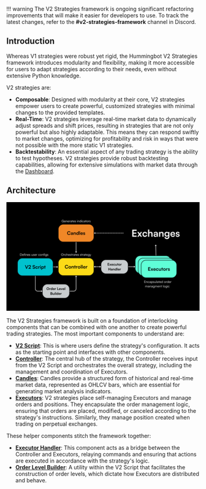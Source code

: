 !!! warning
    The V2 Strategies framework is ongoing significant refactoring improvements that will make it easier for developers to use. To track the latest changes, refer to the **#v2-strategies-framework** channel in Discord.

## Introduction

 Whereas V1 strategies were robust yet rigid, the Hummingbot V2 Strategies framework introduces modularity and flexibility, making it more accessible for users to adapt strategies according to their needs, even without extensive Python knowledge.

V2 strategies are:

* **Composable**: Designed with modularity at their core, V2 strategies empower users to create powerful, customized strategies with minimal changes to the provided templates.
* **Real-Time**: V2 strategies leverage real-time market data to dynamically adjust spreads and shift prices, resulting in strategies that are not only powerful but also highly adaptable. This means they can respond swiftly to market changes, optimizing for profitability and risk in ways that were not possible with the more static V1 strategies.
* **Backtestability**: An essential aspect of any trading strategy is the ability to test hypotheses. V2 strategies provide robust backtesting capabilities, allowing for extensive simulations with market data through the [Dashboard](../dashboard/index.md).

## Architecture

![](diagrams/1.png)

The V2 Strategies framework is built on a foundation of interlocking components that can be combined with one another to create powerful trading strategies. The most important components to understand are:

* [**V2 Script**](./v2-scripts/index.md): This is where users define the strategy's configuration. It acts as the starting point and interfaces with other components.
* [**Controller**](./controllers/index.md): The central hub of the strategy, the Controller receives input from the V2 Script and orchestrates the overall strategy, including the management and coordination of Executors.
* [**Candles**](./candles/index.md): Candles provide a structured form of historical and real-time market data, represented as OHLCV bars, which are essential for generating market analysis indicators.
* [**Executors**](./executors/index.md): V2 strategies place self-managing Executors and manage orders and positions. They encapsulate the order management logic, ensuring that orders are placed, modified, or canceled according to the strategy's instructions. Similarly, they manage position created when trading on perpetual exchanges.

These helper components stitch the framework together:

* [**Executor Handler**](./executor-handlers/index.md): This component acts as a bridge between the Controller and Executors, relaying commands and ensuring that actions are executed in accordance with the strategy's logic.
* [**Order Level Builder**](./order-levels/index.md): A utility within the V2 Script that facilitates the construction of order levels, which dictate how Executors are distributed and behave.
